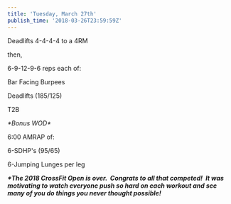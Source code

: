 ```yaml
---
title: 'Tuesday, March 27th'
publish_time: '2018-03-26T23:59:59Z'
---
```


Deadlifts 4-4-4-4 to a 4RM

then,

6-9-12-9-6 reps each of:

Bar Facing Burpees

Deadlifts (185/125)

T2B

*\*Bonus WOD\**

6:00 AMRAP of:

6-SDHP's (95/65)

6-Jumping Lunges per leg

***\*The 2018 CrossFit Open is over.  Congrats to all that competed!  It
was motivating to watch everyone push so hard on each workout and see
many of you do things you never thought possible!***
